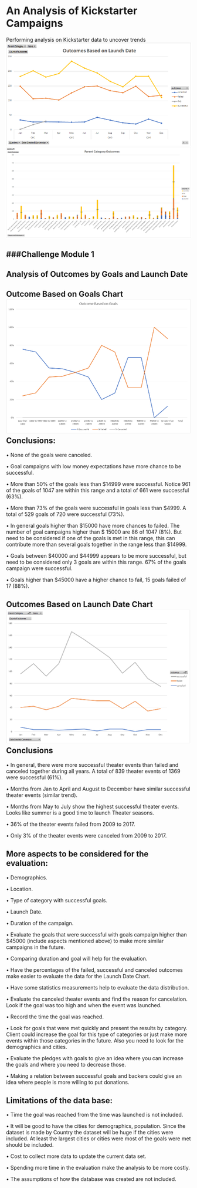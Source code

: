 # An Analysis of Kickstarter Campaigns
Performing analysis on Kickstarter data to uncover trends
![Outcome Based on Launch Data Line Chart](https://github.com/DahianaMC/Kickstarter-Analysis/blob/master/Outcome%20Based%20on%20Launch%20Data%20Line%20Chart.png)
![Parent Category Outcome Chart Bar](https://github.com/DahianaMC/Kickstarter-Analysis/blob/master/Parent%20Category%20Outcome%20Chart%20Bar.png)

###Challenge Module 1
---
Analysis of Outcomes by Goals and Launch Date
---
Outcome Based on Goals Chart
![Outcomes Based on Goals Chart](https://github.com/DahianaMC/Kickstarter-Analysis/blob/master/Outcomes%20Based%20on%20Goals%20Chart.png)
Conclusions:
---
•	None of the goals were canceled.

•	Goal campaigns with low money expectations have more chance to be successful.  

•	More than 50% of the goals less than $14999 were successful. Notice 961 of the goals of 1047 are within this range and a total of 661 were successful (63%).

•	More than 73% of the goals were successful in goals less than $4999.  A total of 529 goals of 720 were successful (73%).

•	In general goals higher than $15000 have more chances to failed.  The number of goal campaigns higher than $ 15000 are 86 of 1047 (8%).  But need to be considered if one of the goals is met in this range, this can contribute more than several goals together in the range less than $14999. 

•	Goals between $40000 and $44999 appears to be more successful, but need to be considered only 3 goals are within this range.  67% of the goals campaign were successful.

•	Goals higher than $45000 have a higher chance to fail, 15 goals failed of 17 (88%).


Outcomes Based on Launch Date Chart 
![Outcomes Based on Launch Date Chart](https://github.com/DahianaMC/Kickstarter-Analysis/blob/master/Outcomes%20Based%20on%20Launch%20Date%20Chart.png)
Conclusions
---
•	In general, there were more successful theater events than failed and canceled together during all years. A total of 839 theater events of 1369 were successful (61%).

•	Months from Jan to April and August to December have similar successful theater events (similar trend).

•	Months from May to July show the highest successful theater events.  Looks like summer is a good time to launch Theater seasons.

•	36% of the theater events failed from 2009 to 2017.

•	Only 3% of the theater events were canceled from 2009 to 2017.


More aspects to be considered for the evaluation:
---
•	Demographics.

•	Location.

•	Type of category with successful goals.

•	Launch Date.

•	Duration of the campaign.

•	Evaluate the goals that were successful with goals campaign higher than $45000 (include aspects mentioned above) to make more similar campaigns in the future.

•	Comparing duration and goal will help for the evaluation.

•	Have the percentages of the failed, successful and canceled outcomes make easier to evaluate the data for the Launch Date Chart.

•	Have some statistics measurements help to evaluate the data distribution.
 
•	Evaluate the canceled theater events and find the reason for cancelation.  Look if the goal was too high and when the event was launched.

•	Record the time the goal was reached.

•	Look for goals that were met quickly and present the results by category.  Client could increase the goal for this type of categories or just make more events within those categories in the future.  Also you need to look for the demographics and cities.

• Evaluate the pledges with goals to give an idea where you can increase the goals and where you need to decrease those.

• Making a relation between successful goals and backers could give an idea where people is more willing to put donations.

Limitations of the data base:
---
•	Time the goal was reached from the time was launched is not included.

•	It will be good to have the cities for demographics, population.  Since the dataset is made by Country the dataset will be huge if the cities were included.  At least the largest cities or cities were most of the goals were met should be included.

• Cost to collect more data to update the current data set. 

•	Spending more time in the evaluation make the analysis to be more costly.

•	The assumptions of how the database was created are not included.  

